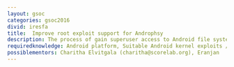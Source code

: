 ```yaml
---
layout: gsoc
categories: gsoc2016
divid: iresfa
title:  Improve root exploit support for Androphsy
description: The process of gain superuser access to Android file system root folder is known as device rooting.  There is no general way to gain root access in all Android smartphones as it is highly coupled with vendor, Android version, build number, kernel and model. Improve the device rooting module of androphsy by implementing more root exploits so that the tool will support wider range of Android smartphones. It is expected to automate the rooting process.
requiredknowledge: Android platform, Suitable Android kernel exploits / vulnerabilities, Scripting language (i.e. shell script), Java
possiblementors: Charitha Elvitgala (charitha@scorelab.org), Eranjan
---
```

